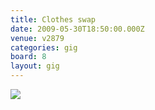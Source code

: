 ```yaml
---
title: Clothes swap
date: 2009-05-30T18:50:00.000Z
venue: v2879
categories: gig
board: 8
layout: gig
---
```

<img src="http://farm4.static.flickr.com/3391/3420770677_f681bf301d.jpg" />